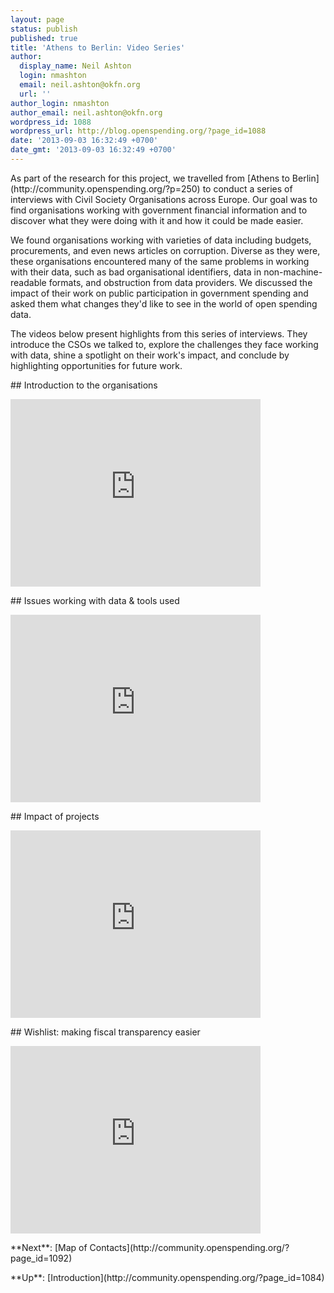 ```yaml
---
layout: page
status: publish
published: true
title: 'Athens to Berlin: Video Series'
author:
  display_name: Neil Ashton
  login: nmashton
  email: neil.ashton@okfn.org
  url: ''
author_login: nmashton
author_email: neil.ashton@okfn.org
wordpress_id: 1088
wordpress_url: http://blog.openspending.org/?page_id=1088
date: '2013-09-03 16:32:49 +0700'
date_gmt: '2013-09-03 16:32:49 +0700'
---
```

<p>As part of the research for this project, we travelled from [Athens to Berlin](http://community.openspending.org/?p=250) to conduct a series of interviews with Civil Society Organisations across Europe. Our goal was to find organisations working with government financial information and to discover what they were doing with it and how it could be made easier.</p>
<p>We found organisations working with varieties of data including budgets, procurements, and even news articles on corruption. Diverse as they were, these organisations encountered many of the same problems in working with their data, such as bad organisational identifiers, data in non-machine-readable formats, and obstruction from data providers. We discussed the impact of their work on public participation in government spending and asked them what changes they'd like to see in the world of open spending data.</p>
<p>The videos below present highlights from this series of interviews. They introduce the CSOs we talked to, explore the challenges they face working with data, shine a spotlight on their work's impact, and conclude by highlighting opportunities for future work.</p>
<p>## Introduction to the organisations</p>
<p><iframe src="http://player.vimeo.com/video/66233020" width="400" height="300" frameborder="0" webkitAllowFullScreen mozallowfullscreen allowFullScreen></iframe></p>
<p>## Issues working with data & tools used</p>
<p><iframe src="http://player.vimeo.com/video/66240855" width="400" height="300" frameborder="0" webkitAllowFullScreen mozallowfullscreen allowFullScreen></iframe></p>
<p>## Impact of projects</p>
<p><iframe src="http://player.vimeo.com/video/66281152" width="400" height="300" frameborder="0" webkitAllowFullScreen mozallowfullscreen allowFullScreen></iframe></p>
<p>## Wishlist: making fiscal transparency easier</p>
<p><iframe src="http://player.vimeo.com/video/66184506" width="400" height="300" frameborder="0" webkitAllowFullScreen mozallowfullscreen allowFullScreen></iframe></p>
<p>**Next**: [Map of Contacts](http://community.openspending.org/?page_id=1092)</p>
<p>**Up**: [Introduction](http://community.openspending.org/?page_id=1084)</p>

